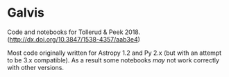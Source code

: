 # Galvis

Code and notebooks for Tollerud & Peek 2018. (http://dx.doi.org/10.3847/1538-4357/aab3e4)

Most code originally written for  Astropy 1.2 and Py 2.x (but with an attempt to be 3.x compatible). As a result some notebooks *may* not work correctly with other versions.
